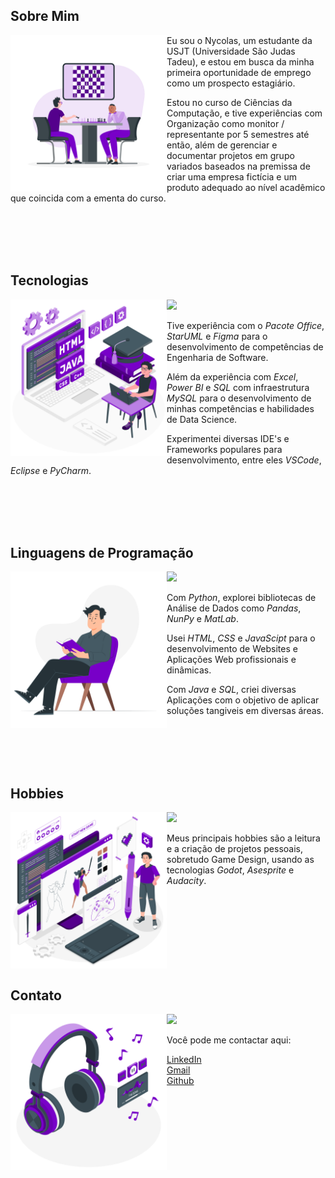 <H2 align = "left"> Sobre Mim </H2>

<img src="Imgs/Chess.png" width="250" align="left">

<p>Eu sou o Nycolas, um estudante da USJT (Universidade São Judas Tadeu), e estou em busca da minha primeira oportunidade de emprego como um prospecto estagiário.

Estou no curso de Ciências da Computação, e tive experiências com Organização como monitor / representante por 5 semestres até então, além de gerenciar e documentar projetos em grupo variados baseados na premissa de criar uma empresa fictícia e um produto adequado ao nível acadêmico que coincida com a ementa do curso.
</p>
<br><br><br><br>

<H2 align = "left"> Tecnologias</H2>
<img src="Imgs/Coding.png" width="250" align="left">
<img src ="https://skillicons.dev/icons?i=windows,figma,vscode,mysql,eclipse,pycharm">
<p>Tive experiência com o <cite>Pacote Office</cite>, <cite>StarUML</cite> e <cite>Figma</cite> para o desenvolvimento de competências de Engenharia de Software.

Além da experiência com <cite>Excel</cite>, <cite>Power BI</cite> e <cite>SQL</cite> com infraestrutura <cite>MySQL</cite> para o desenvolvimento de minhas competências e habilidades de Data Science.

Experimentei diversas IDE's e Frameworks populares para desenvolvimento, entre eles <cite>VSCode</cite>, <cite>Eclipse</cite> e <cite>PyCharm</cite>.
</p>
<br><br><br><br>

<H2 align = "left"> Linguagens de Programação</H2>
<img src = "Imgs/Reading.png" width="250" align="left">
<img src ="https://skillicons.dev/icons?i=python,java,html,css,javascript">
<p>Com <cite>Python</cite>, explorei bibliotecas de Análise de Dados como <cite>Pandas</cite>, <cite>NunPy</cite> e <cite>MatLab</cite>.

Usei <cite>HTML</cite>, <cite>CSS</cite> e <cite>JavaScipt</cite> para o desenvolvimento de Websites e Aplicações Web profissionais e dinâmicas.

Com <cite>Java</cite> e <cite>SQL</cite>, criei diversas Aplicações com o objetivo de aplicar soluções tangiveis em diversas áreas.
</p>
<br><br><br><br>

<H2 align "left"> Hobbies </H2>
<img src = "Imgs/GameDev.png" width="250" align="left">
<img src ="https://skillicons.dev/icons?i=godot,unity,unreal">
<p>Meus principais hobbies são a leitura e a criação de projetos pessoais, sobretudo Game Design, usando as tecnologias <cite>Godot</cite>, <cite>Asesprite</cite> e <cite>Audacity</cite>.

<br><br><br><br><br><br><br>

<H2 align "left"> Contato </H2>
<img src="Imgs/Headphone.png" width="250" align="left">
<img src ="https://skillicons.dev/icons?i=linkedin,gmail,git,">
<p> Você pode me contactar aqui: 

<a href = "https://www.linkedin.com/in/NycolasAGRGarcia/">LinkedIn</a><br>
<a href = "mailto:nycolasagrg.work@gmail.com">Gmail</a><br>
<a href = "https://github.com/NycolasGarcia">Github</a><br>
</p>

